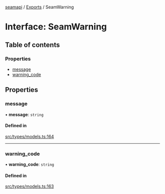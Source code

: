 [seamapi](../README.md) / [Exports](../modules.md) / SeamWarning

# Interface: SeamWarning

## Table of contents

### Properties

- [message](SeamWarning.md#message)
- [warning\_code](SeamWarning.md#warning_code)

## Properties

### message

• **message**: `string`

#### Defined in

[src/types/models.ts:164](https://github.com/seamapi/javascript/blob/main/src/types/models.ts#L164)

___

### warning\_code

• **warning\_code**: `string`

#### Defined in

[src/types/models.ts:163](https://github.com/seamapi/javascript/blob/main/src/types/models.ts#L163)
